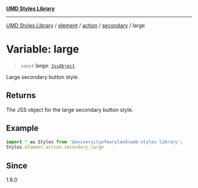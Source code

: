 [**UMD Styles Library**](../../../../../../README.md)

***

[UMD Styles Library](../../../../../../README.md) / [element](../../../../../README.md) / [action](../../../README.md) / [secondary](../README.md) / large

# Variable: large

> `const` **large**: [`JssObject`](../../../../../../utilities/namespaces/transform/type-aliases/JssObject.md)

Large secondary button style.

## Returns

The JSS object for the large secondary button style.

## Example

```typescript
import * as Styles from '@universityofmaryland/web-styles-library';
Styles.element.action.secondary.large
```

## Since

1.8.0
